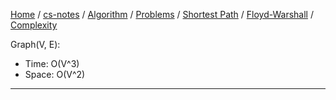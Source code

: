 [Home](https://mengxianbin.github.io) /
[cs-notes](https://mengxianbin.github.io/cs-notes/site) /
[Algorithm](https://mengxianbin.github.io/cs-notes/site/Algorithm) /
[Problems](https://mengxianbin.github.io/cs-notes/site/Algorithm/Problems) /
[Shortest Path](https://mengxianbin.github.io/cs-notes/site/Algorithm/Problems/Shortest%20Path) /
[Floyd-Warshall](https://mengxianbin.github.io/cs-notes/site/Algorithm/Problems/Shortest%20Path/Floyd-Warshall) /
[Complexity](https://mengxianbin.github.io/cs-notes/site/Algorithm/Problems/Shortest%20Path/Floyd-Warshall/Complexity)

Graph(V, E):

* Time: O(V^3)
* Space: O(V^2)

---
